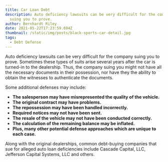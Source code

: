 ```yaml
---
title: Car Loan Debt
description: Auto deficiency lawsuits can be very difficult for the company
  suing you to prove.
author: Bernhardt Riley
date: 2021-05-22T17:23:59.694Z
thumbnail: /static/img/posts/black-sports-car-detail.jpg
tags:
  - Debt Defense
---
```

Auto deficiency lawsuits can be very difficult for the company suing you to prove. Sometimes these types of suits arise several years after the car is turned-in to the dealership. Thus, the company suing you might not have all the necessary documents in their possession, nor have they the ability to obtain the witnesses to authenticate the documents.

Some additional defenses may include:

* **The salesperson may have misrepresented the quality of the vehicle.**
* **The original contract may have problems.**
* **The repossession may have been handled incorrectly.**
* **Required notices may not have been sent.**
* **The resale of the vehicle may not have been conducted correctly.**
* **The calculation of the remaining balance may be inflated.**
* **Plus, many other potential defense approaches which are unique to each case.**

Along with the original dealerships, common debt-buying companies that sue for alleged auto loan deficiencies include Cascade Capital, LLC, Jefferson Capital Systems, LLC and others.